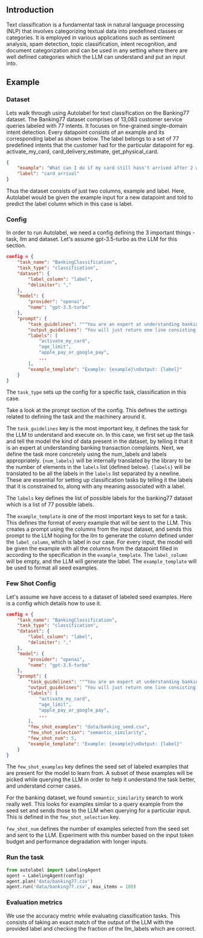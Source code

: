 ## Introduction

Text classification is a fundamental task in natural language processing (NLP) that involves categorizing textual data into predefined classes or categories. It is employed in various applications such as sentiment analysis, spam detection, topic classification, intent recognition, and document categorization and can be used in any setting where there are well defined categories which the LLM can understand and put an input into.

## Example

### Dataset

Lets walk through using Autolabel for text classification on the Banking77 dataset. The Banking77 dataset comprises of 13,083 customer service queries labeled with 77 intents. It focuses on fine-grained single-domain intent detection. Every datapoint consists of an example and its corresponding label as shown below. The label belongs to a set of 77 predefined intents that the customer had for the particular datapoint for eg. activate_my_card, card_delivery_estimate, get_physical_card.

```json
{
    "example": "What can I do if my card still hasn't arrived after 2 weeks?",
    "label": "card_arrival"
}
```

Thus the dataset consists of just two columns, example and label. Here, Autolabel would be given the example input for a new datapoint and told to predict the label column which in this case is label.

### Config

In order to run Autolabel, we need a config defining the 3 important things - task, llm and dataset. Let's assume gpt-3.5-turbo as the LLM for this section.

```json
config = {
    "task_name": "BankingClassification",
    "task_type": "classification",
    "dataset": {
        "label_column": "label",
        "delimiter": ","
    },
    "model": {
        "provider": "openai",
        "name": "gpt-3.5-turbo"
    },
    "prompt": {
        "task_guidelines": """You are an expert at understanding banking transaction complaints.\nYour job is to correctly label the provided input example into one of the following {num_labels} categories:\n{labels}""",
        "output_guidelines": "You will just return one line consisting of the label for the given example.",
        "labels": [
            "activate_my_card",
            "age_limit",
            "apple_pay_or_google_pay",
            ...
        ],
        "example_template": "Example: {example}\nOutput: {label}"
    }
}
```
The `task_type` sets up the config for a specific task, classification in this case.

Take a look at the prompt section of the config. This defines the settings related to defining the task and the machinery around it.  

The `task_guidelines` key is the most important key, it defines the task for the LLM to understand and execute on. In this case, we first set up the task and tell the model the kind of data present in the dataset, by telling it that it is an expert at understanding banking transaction complaints. Next, we define the task more concretely using the num_labels and labels appropriately. `{num_labels}` will be internally translated by the library to be the number of elements in the `labels` list (defined below).  `{labels}` will be translated to be all the labels in the `labels` list separated by a newline. These are essential for setting up classification tasks by telling it the labels that it is constrained to, along with any meaning associated with a label.  

The `labels` key defines the list of possible labels for the banking77 dataset which is a list of 77 possible labels.  

The `example_template` is one of the most important keys to set for a task. This defines the format of every example that will be sent to the LLM. This creates a prompt using the columns from the input dataset, and sends this prompt to the LLM hoping for the llm to generate the column defined under the `label_column`, which is label in our case. For every input, the model will be given the example with all the columns from the datapoint filled in according to the specification in the `example_template`. The `label_column` will be empty, and the LLM will generate the label. The `example_template` will be used to format all seed examples.  

### Few Shot Config

Let's assume we have access to a dataset of labeled seed examples. Here is a config which details how to use it.

```json
config = {
    "task_name": "BankingClassification",
    "task_type": "classification",
    "dataset": {
        "label_column": "label",
        "delimiter": ","
    },
    "model": {
        "provider": "openai",
        "name": "gpt-3.5-turbo"
    },
    "prompt": {
        "task_guidelines": """You are an expert at understanding banking transaction complaints.\nYour job is to correctly label the provided input example into one of the following {num_labels} categories:\n{labels}""",
        "output_guidelines": "You will just return one line consisting of the label for the given example.",
        "labels": [
            "activate_my_card",
            "age_limit",
            "apple_pay_or_google_pay",
            ...
        ],
        "few_shot_examples": "data/banking_seed.csv",
        "few_shot_selection": "semantic_similarity",
        "few_shot_num": 5,
        "example_template": "Example: {example}\nOutput: {label}"
    }
}
```

The `few_shot_examples` key defines the seed set of labeled examples that are present for the model to learn from. A subset of these examples will be picked while querying the LLM in order to help it understand the task better, and understand corner cases.  

For the banking dataset, we found `semantic_similarity` search to work really well. This looks for examples similar to a query example from the seed set and sends those to the LLM when querying for a particular input. This is defined in the `few_shot_selection` key.  

`few_shot_num` defines the number of examples selected from the seed set and sent to the LLM. Experiment with this number based on the input token budget and performance degradation with longer inputs.

### Run the task

```py
from autolabel import LabelingAgent
agent = LabelingAgent(config)
agent.plan('data/banking77.csv')
agent.run('data/banking77.csv', max_items = 100)
```

### Evaluation metrics
We use the accuracy metric while evaluating classification tasks. This consists of taking an exact match of the output of the LLM with the provided label and checking the fraction of the llm_labels which are correct.
